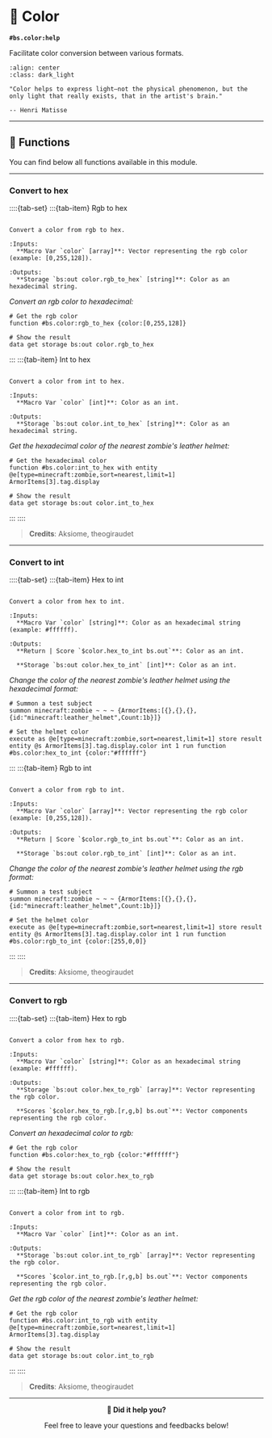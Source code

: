 # 🎨 Color

**`#bs.color:help`**

Facilitate color conversion between various formats.

```{image} /_imgs/modules/color.png
:align: center
:class: dark_light
```

```{epigraph}
"Color helps to express light—not the physical phenomenon, but the only light that really exists, that in the artist's brain."

-- Henri Matisse
```

---

## 🔧 Functions

You can find below all functions available in this module.

---

### Convert to hex

::::{tab-set}
:::{tab-item} Rgb to hex

```{function} #bs.color:rgb_to_hex

Convert a color from rgb to hex.

:Inputs:
  **Macro Var `color` [array]**: Vector representing the rgb color (example: [0,255,128]).

:Outputs:
  **Storage `bs:out color.rgb_to_hex` [string]**: Color as an hexadecimal string.
```

*Convert an rgb color to hexadecimal:*

```mcfunction
# Get the rgb color
function #bs.color:rgb_to_hex {color:[0,255,128]}

# Show the result
data get storage bs:out color.rgb_to_hex
```

:::
:::{tab-item} Int to hex

```{function} #bs.color:int_to_hex

Convert a color from int to hex.

:Inputs:
  **Macro Var `color` [int]**: Color as an int.

:Outputs:
  **Storage `bs:out color.int_to_hex` [string]**: Color as an hexadecimal string.
```

*Get the hexadecimal color of the nearest zombie's leather helmet:*

```mcfunction
# Get the hexadecimal color
function #bs.color:int_to_hex with entity @e[type=minecraft:zombie,sort=nearest,limit=1] ArmorItems[3].tag.display

# Show the result
data get storage bs:out color.int_to_hex
```

:::
::::

> **Credits**: Aksiome, theogiraudet

---

### Convert to int

::::{tab-set}
:::{tab-item} Hex to int

```{function} #bs.color:hex_to_int

Convert a color from hex to int.

:Inputs:
  **Macro Var `color` [string]**: Color as an hexadecimal string (example: #ffffff).

:Outputs:
  **Return | Score `$color.hex_to_int bs.out`**: Color as an int.

  **Storage `bs:out color.hex_to_int` [int]**: Color as an int.
```

*Change the color of the nearest zombie's leather helmet using the hexadecimal format:*

```mcfunction
# Summon a test subject
summon minecraft:zombie ~ ~ ~ {ArmorItems:[{},{},{},{id:"minecraft:leather_helmet",Count:1b}]}

# Set the helmet color
execute as @e[type=minecraft:zombie,sort=nearest,limit=1] store result entity @s ArmorItems[3].tag.display.color int 1 run function #bs.color:hex_to_int {color:"#ffffff"}
```

:::
:::{tab-item} Rgb to int

```{function} #bs.color:rgb_to_int

Convert a color from rgb to int.

:Inputs:
  **Macro Var `color` [array]**: Vector representing the rgb color (example: [0,255,128]).

:Outputs:
  **Return | Score `$color.rgb_to_int bs.out`**: Color as an int.

  **Storage `bs:out color.rgb_to_int` [int]**: Color as an int.
```

*Change the color of the nearest zombie's leather helmet using the rgb format:*

```mcfunction
# Summon a test subject
summon minecraft:zombie ~ ~ ~ {ArmorItems:[{},{},{},{id:"minecraft:leather_helmet",Count:1b}]}

# Set the helmet color
execute as @e[type=minecraft:zombie,sort=nearest,limit=1] store result entity @s ArmorItems[3].tag.display.color int 1 run function #bs.color:rgb_to_int {color:[255,0,0]}
```

:::
::::

> **Credits**: Aksiome, theogiraudet

---

### Convert to rgb

::::{tab-set}
:::{tab-item} Hex to rgb

```{function} #bs.color:hex_to_rgb

Convert a color from hex to rgb.

:Inputs:
  **Macro Var `color` [string]**: Color as an hexadecimal string (example: #ffffff).

:Outputs:
  **Storage `bs:out color.hex_to_rgb` [array]**: Vector representing the rgb color.

  **Scores `$color.hex_to_rgb.[r,g,b] bs.out`**: Vector components representing the rgb color.
```

*Convert an hexadecimal color to rgb:*

```mcfunction
# Get the rgb color
function #bs.color:hex_to_rgb {color:"#ffffff"}

# Show the result
data get storage bs:out color.hex_to_rgb
```

:::
:::{tab-item} Int to rgb

```{function} #bs.color:int_to_rgb

Convert a color from int to rgb.

:Inputs:
  **Macro Var `color` [int]**: Color as an int.

:Outputs:
  **Storage `bs:out color.int_to_rgb` [array]**: Vector representing the rgb color.

  **Scores `$color.int_to_rgb.[r,g,b] bs.out`**: Vector components representing the rgb color.
```

*Get the rgb color of the nearest zombie's leather helmet:*

```mcfunction
# Get the rgb color
function #bs.color:int_to_rgb with entity @e[type=minecraft:zombie,sort=nearest,limit=1] ArmorItems[3].tag.display

# Show the result
data get storage bs:out color.int_to_rgb
```

:::
::::

> **Credits**: Aksiome, theogiraudet

---

<div id="gs-comments" align=center>

**💬 Did it help you?**

Feel free to leave your questions and feedbacks below!

</div>

